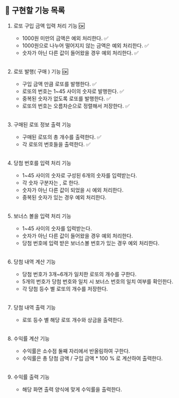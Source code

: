 ## 🎯 구현할 기능 목록

1. 로또 구입 금액 입력 처리 기능 🆗
    - 1000원 미만의 금액은 예외 처리한다. ✅
    - 1000원으로 나누어 떨어지지 않는 금액은 예외 처리한다. ✅
    - 숫자가 아닌 다른 값이 들어왔을 경우 예외 처리한다. ✅
      <br></br>

2. 로또 발행( 구매 ) 기능 🆗
    - 구입 금액 만큼 로또를 발행한다. ✅
    - 로또의 번호는 1~45 사이의 숫자로 발행한다. ✅
    - 중복된 숫자가 없도록 로또를 발행한다. ✅
    - 로또의 번호는 오름차순으로 정렬해서 저장한다. ✅
      <br></br>

3. 구매된 로또 정보 출력 기능
    - 구매된 로또의 총 개수를 출력한다. ✅
    - 각 로또의 번호들을 출력한다. ✅
      <br></br>

4. 당첨 번호를 입력 처리 기능
    - 1~45 사이의 숫자로 구성된 6개의 숫자를 입력받는다.
    - 각 숫자 구분자는 , 로 한다.
    - 숫자가 아닌 다른 값이 되었을 시 예외 처리한다.
    - 중복된 숫자가 있는 경우 예외 처리한다.
      <br></br>

5. 보너스 볼을 입력 처리 기능
    - 1~45 사이의 숫자를 입력받는다.
    - 숫자가 아닌 다른 값이 들어왔을 경우 예외 처리한다.
    - 당첨 번호에 입력 받은 보너스볼 번호가 있는 경우 예외 처리한다.
      <br></br>

6. 당첨 내역 계산 기능
    - 당첨 번호가 3개~6개가 일치한 로또의 개수를 구한다.
    - 5개의 번호가 당첨 번호와 일치 시 보너스 번호의 일치 여부를 확인한다.
    - 각 당첨 등수 별 로또의 개수를 저장한다.
      <br></br>

7. 당첨 내역 출력 기능
    - 로또 등수 별 해당 로또 개수와 상금을 출력한다.
      <br></br>

8. 수익률 계산 기능
    - 수익률은 소수점 둘째 자리에서 반올림하여 구한다.
    - 수익률은 총 당첨 금액 / 구입 금액 * 100 % 로 계산하여 출력한다.
      <br></br>

9. 수익률 출력 기능
    - 해당 화면 출력 양식에 맞게 수익률을 출력한다. 